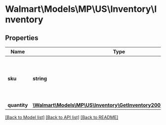 # Walmart\Models\MP\US\Inventory\Inventory

## Properties

Name | Type | Description | Notes
------------ | ------------- | ------------- | -------------
**sku** | **string** | A seller-provided Product ID. Response will have decoded value. |
**quantity** | [**\Walmart\Models\MP\US\Inventory\GetInventory200ResponseQuantity**](GetInventory200ResponseQuantity.md) |  |


[[Back to Model list]](./) [[Back to API list]](../../../../../README.md#supported-apis) [[Back to README]](../../../../../README.md)
